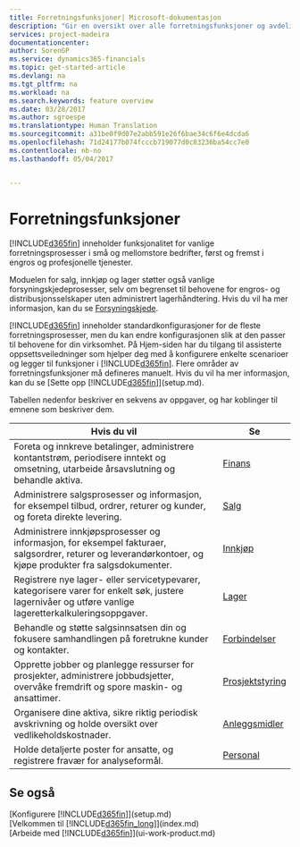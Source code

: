 ```yaml
---
title: Forretningsfunksjoner| Microsoft-dokumentasjon
description: "Gir en oversikt over alle forretningsfunksjoner og avdelinger som støttes av moduler, for eksempel økonomi, lager og prosjektledelse"
services: project-madeira
documentationcenter: 
author: SorenGP
ms.service: dynamics365-financials
ms.topic: get-started-article
ms.devlang: na
ms.tgt_pltfrm: na
ms.workload: na
ms.search.keywords: feature overview
ms.date: 03/28/2017
ms.author: sgroespe
ms.translationtype: Human Translation
ms.sourcegitcommit: a31be0f9d07e2abb591e26f6bae34c6f6e4dcda6
ms.openlocfilehash: 71d24177b074fcccb719077d0c83236ba54cc7e0
ms.contentlocale: nb-no
ms.lasthandoff: 05/04/2017


---
```

# <a name="business-functionality"></a>Forretningsfunksjoner
[!INCLUDE[d365fin](includes/d365fin_md.md)] inneholder funksjonalitet for vanlige forretningsprosesser i små og mellomstore bedrifter, først og fremst i engros og profesjonelle tjenester.

Moduelen for salg, innkjøp og lager støtter også vanlige forsyningskjedeprosesser, selv om begrenset til behovene for engros- og distribusjonsselskaper uten administrert lagerhåndtering. Hvis du vil ha mer informasjon, kan du se [Forsyningskjede](madeira-supply-chain.md).

[!INCLUDE[d365fin](includes/d365fin_md.md)] inneholder standardkonfigurasjoner for de fleste forretningsprosesser, men du kan endre konfigurasjonen slik at den passer til behovene for din virksomhet. På Hjem-siden har du tilgang til assisterte oppsettsveiledninger som hjelper deg med å konfigurere enkelte scenarioer og legger til funksjoner i [!INCLUDE[d365fin](includes/d365fin_md.md)]. Flere områder av forretningsfunksjoner må defineres manuelt. Hvis du vil ha mer informasjon, kan du se [Sette opp [!INCLUDE[d365fin](includes/d365fin_md.md)]](setup.md).

Tabellen nedenfor beskriver en sekvens av oppgaver, og har koblinger til emnene som beskriver dem.

| Hvis du vil | Se |
| --- | --- |
| Foreta og innkreve betalinger, administrere kontantstrøm, periodisere inntekt og omsetning, utarbeide årsavslutning og behandle aktiva. |[Finans](finance.md) |
| Administrere salgsprosesser og informasjon, for eksempel tilbud, ordrer, returer og kunder, og foreta direkte levering. |[Salg](sales-manage-sales.md) |
| Administrere innkjøpsprosesser og informasjon, for eksempel fakturaer, salgsordrer, returer og leverandørkontoer, og kjøpe produkter fra salgsdokumenter. |[Innkjøp](purchasing-manage-purchasing.md) |
| Registrere nye lager- eller servicetypevarer, kategorisere varer for enkelt søk, justere lagernivåer og utføre vanlige lageretterkalkuleringsoppgaver. |[Lager](inventory-manage-inventory.md) |
| Behandle og støtte salgsinnsatsen din og fokusere samhandlingen på foretrukne kunder og kontakter. |[Forbindelser](marketing-relationship-management.md) |
| Opprette jobber og planlegge ressurser for prosjekter, administrere jobbudsjetter, overvåke fremdrift og spore maskin- og ansattimer. |[Prosjektstyring](projects-manage-projects.md) |
| Organisere dine aktiva, sikre riktig periodisk avskrivning og holde oversikt over vedlikeholdskostnader. |[Anleggsmidler](fa-manage.md) |
| Holde detaljerte poster for ansatte, og registrere fravær for analyseformål. |[Personal](hr-manage-human-resources.md) |

## <a name="see-also"></a>Se også
[Konfigurere [!INCLUDE[d365fin](includes/d365fin_md.md)]](setup.md)  
[Velkommen til [!INCLUDE[d365fin_long](includes/d365fin_long_md.md)]](index.md)  
[Arbeide med [!INCLUDE[d365fin](includes/d365fin_md.md)]](ui-work-product.md)  


